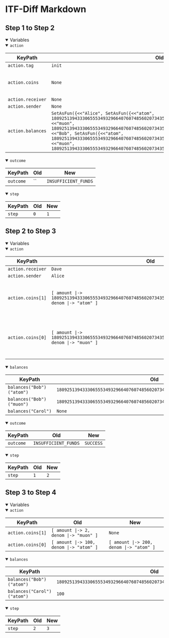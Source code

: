 # ITF-Diff Markdown

## Step 1 to Step 2

<details open>

<summary>Variables</summary>

<details open>

<summary><code>action</code></summary>


|KeyPath|Old|New|
|-|-|-|
|`action.tag`|`init`|`send`|
|`action.coins`|`None`|`<<[ amount \|-> 1809251394333065553493296640760748560207343510400633813116524750123642650624, denom \|-> "muon" ], [ amount \|-> 1809251394333065553493296640760748560207343510400633813116524750123642650625, denom \|-> "atom" ]>>`|
|`action.receiver`|`None`|`"Dave"`|
|`action.sender`|`None`|`"Alice"`|
|`action.balances`|`SetAsFun({<<"Alice", SetAsFun({<<"atom", 1809251394333065553493296640760748560207343510400633813116524750123642650623>>, <<"muon", 1809251394333065553493296640760748560207343510400633813116524750123642650623>>})>>, <<"Bob", SetAsFun({<<"atom", 1809251394333065553493296640760748560207343510400633813116524750123642650623>>, <<"muon", 1809251394333065553493296640760748560207343510400633813116524750123642650623>>})>>})`|`None`|

</details>
<details open>

<summary><code>outcome</code></summary>


|KeyPath|Old|New|
|-|-|-|
|`outcome`|``|`INSUFFICIENT_FUNDS`|

</details>
<details open>

<summary><code>step</code></summary>


|KeyPath|Old|New|
|-|-|-|
|`step`|`0`|`1`|

</details>

</details>

## Step 2 to Step 3

<details open>

<summary>Variables</summary>

<details open>

<summary><code>action</code></summary>


|KeyPath|Old|New|
|-|-|-|
|`action.receiver`|`Dave`|`Carol`|
|`action.sender`|`Alice`|`Bob`|
|`action.coins[1]`|`[ amount \|-> 1809251394333065553493296640760748560207343510400633813116524750123642650625, denom \|-> "atom" ]`|`[ amount \|-> 2, denom \|-> "muon" ]`|
|`action.coins[0]`|`[ amount \|-> 1809251394333065553493296640760748560207343510400633813116524750123642650624, denom \|-> "muon" ]`|`[ amount \|-> 100, denom \|-> "atom" ]`|

</details>
<details open>

<summary><code>balances</code></summary>


|KeyPath|Old|New|
|-|-|-|
|`balances("Bob")("atom")`|`1809251394333065553493296640760748560207343510400633813116524750123642650623`|`1809251394333065553493296640760748560207343510400633813116524750123642650523`|
|`balances("Bob")("muon")`|`1809251394333065553493296640760748560207343510400633813116524750123642650623`|`1809251394333065553493296640760748560207343510400633813116524750123642650621`|
|`balances("Carol")`|`None`|`SetAsFun({<<"atom", 100>>, <<"muon", 2>>})`|

</details>
<details open>

<summary><code>outcome</code></summary>


|KeyPath|Old|New|
|-|-|-|
|`outcome`|`INSUFFICIENT_FUNDS`|`SUCCESS`|

</details>
<details open>

<summary><code>step</code></summary>


|KeyPath|Old|New|
|-|-|-|
|`step`|`1`|`2`|

</details>

</details>

## Step 3 to Step 4

<details open>

<summary>Variables</summary>

<details open>

<summary><code>action</code></summary>


|KeyPath|Old|New|
|-|-|-|
|`action.coins[1]`|`[ amount \|-> 2, denom \|-> "muon" ]`|`None`|
|`action.coins[0]`|`[ amount \|-> 100, denom \|-> "atom" ]`|`[ amount \|-> 200, denom \|-> "atom" ]`|

</details>
<details open>

<summary><code>balances</code></summary>


|KeyPath|Old|New|
|-|-|-|
|`balances("Bob")("atom")`|`1809251394333065553493296640760748560207343510400633813116524750123642650523`|`1809251394333065553493296640760748560207343510400633813116524750123642650323`|
|`balances("Carol")("atom")`|`100`|`300`|

</details>
<details open>

<summary><code>step</code></summary>


|KeyPath|Old|New|
|-|-|-|
|`step`|`2`|`3`|

</details>

</details>

